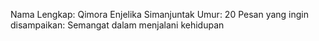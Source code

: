 Nama Lengkap: Qimora Enjelika Simanjuntak
Umur: 20
Pesan yang ingin disampaikan: Semangat dalam menjalani kehidupan